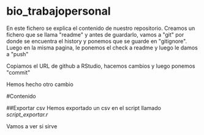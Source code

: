 # bio_trabajopersonal

En este fichero se explica el contenido de nuestro repositorio. Creamos un fichero que 
se llama "readme" y antes de guardarlo, vamos a "git" por donde se encuentra el history y ponemos que se guarde en "gitignore". Luego en la misma pagina, le ponemos el check a readme y luego le damos a "push"

Copiamos el URL de github a RStudio, hacemos cambios y luego ponemos "commit"

Hemos hecho otro cambio 

#Contenido

##Exportar csv 
Hemos exportado un csv en el script llamado *script_exportar.r*

Vamos a ver si sirve 

